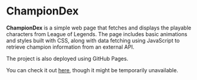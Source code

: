 # ChampionDex

**ChampionDex** is a simple web page that fetches and displays the playable characters from League of Legends. The page includes basic animations and styles built with CSS, along with data fetching using JavaScript to retrieve champion information from an external API.

The project is also deployed using GitHub Pages.

You can check it out [here](https://angel-l-g.github.io/ChampionDex/), though it might be temporarily unavailable.
